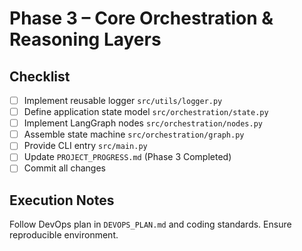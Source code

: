 # Phase 3 – Core Orchestration & Reasoning Layers

## Checklist
- [ ] Implement reusable logger `src/utils/logger.py`
- [ ] Define application state model `src/orchestration/state.py`
- [ ] Implement LangGraph nodes `src/orchestration/nodes.py`
- [ ] Assemble state machine `src/orchestration/graph.py`
- [ ] Provide CLI entry `src/main.py`
- [ ] Update `PROJECT_PROGRESS.md` (Phase 3 Completed)
- [ ] Commit all changes

## Execution Notes
Follow DevOps plan in `DEVOPS_PLAN.md` and coding standards. Ensure reproducible environment.
